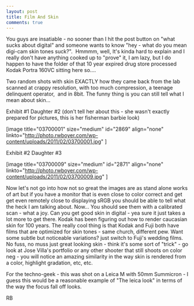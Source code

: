 ```yaml
---
layout: post
title: Film And Skin
comments: true
---
```

You guys are insatiable - no sooner than I hit the post button on "what sucks about digital" and someone wants to know "hey - what do you mean digi-cam skin tones suck?".  Hmmmm, well, It's kinda hard to explain and I really don't have anything cooked up to "prove" it, I am lazy, but I do happen to have the folder of that 10 year expired drug store processed Kodak Portra 160VC sitting here so....

Two random shots with skin EXACTLY how they came back from the lab scanned at crappy resolution, with too much compression, a teenage delinquent operator,  and in 8bit. The funny thing is you can still tell what I mean about skin...

Exhibit #1 Daughter #2 (don't tell her about this - she wasn't exactly prepared for pictures, this is her fisherman barbie look)

[image title="03700001" size="medium" id="2869" align="none" linkto="http://photo.rwboyer.com/wp-content/uploads/2011/02/03700001.jpg" ]

Exhibit #2 Daughter #3

[image title="03700009" size="medium" id="2871" align="none" linkto="http://photo.rwboyer.com/wp-content/uploads/2011/02/03700009.jpg" ]

Now let's not go into how not so great the images are as stand alone works of art but if you have a monitor that is even close to color correct and get get even remotely close to displaying sRGB you should be able to tell what the heck I am talking about. Now... You should see them with a calibrated scan - what a joy. Can you get good skin in digital - yea sure it just takes a lot more to get there. Kodak has been figuring out how to render caucasian skin for 100 years. The really cool thing is that Kodak and Fuji both have films that are optimized for skin tones - same church, different pew. Want some subtle but noticeable variations? just switch to Fuji's wedding films. No fuss, no muss just great looking skin - think it's some sort of "trick" - go look at Jose Villa's portfolio or any other shooter that still shoots on color neg - you will notice an amazing similarity in the way skin is rendered from a color, highlight gradation, etc, etc.

For the techno-geek - this was shot on a Leica M with 50mm Summicron - I guess this would be a reasonable example of "The leica look" in terms of the way the focus fall off looks.

RB